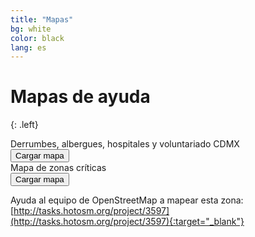 ```yaml
---
title: "Mapas"
bg: white
color: black
lang: es
---
```


# Mapas de ayuda

{: .left}

<div class="icontain">
  <div id="map-container">
    <div>Derrumbes, albergues, hospitales y voluntariado CDMX</div>
    <button class="lazy-button" id="map-container-btn">Cargar mapa</button>
  </div>
</div>

<div class="icontain">
  <div id="critical-zones-container">
    <div>Mapa de zonas críticas</div>
    <button class="lazy-button" id="critical-zones-btn">Cargar mapa</button>
  </div>
</div>

Ayuda al equipo de OpenStreetMap a mapear esta zona: [http://tasks.hotosm.org/project/3597](http://tasks.hotosm.org/project/3597){:target="_blank"}
